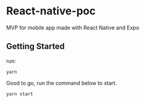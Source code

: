 # React-native-poc

MVP for mobile app made with React Native and Expo

## Getting Started

run:

```
yarn
```

Good to go, run the command below to start.

```
yarn start
```

